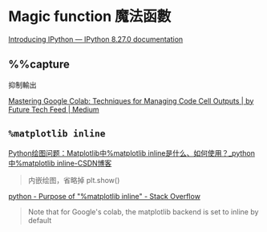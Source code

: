 # Magic function 魔法函數

[Introducing IPython — IPython 8.27.0 documentation](https://ipython.readthedocs.io/en/stable/interactive/tutorial.html#magics-explained)

## %%capture

抑制輸出

[Mastering Google Colab: Techniques for Managing Code Cell Outputs | by Future Tech Feed | Medium](https://medium.com/@futuretechfeed/mastering-google-colab-techniques-for-managing-code-cell-outputs-dd9a89847d08)

## `%matplotlib inline`

[Python绘图问题：Matplotlib中%matplotlib inline是什么、如何使用？_python中%matplotlib inline-CSDN博客](https://blog.csdn.net/liangzuojiayi/article/details/78183783)

> 内嵌绘图，省略掉 plt.show()

[python - Purpose of "%matplotlib inline" - Stack Overflow](https://stackoverflow.com/questions/43027980/purpose-of-matplotlib-inline)

> Note that for Google's colab, the matplotlib backend is set to inline by default 

